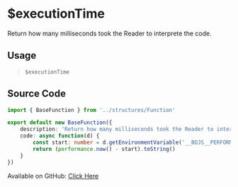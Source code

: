 # $executionTime
Return how many milliseconds took the Reader to interprete the code.
## Usage
> `$executionTime`
## Source Code
```ts
import { BaseFunction } from '../structures/Function'

export default new BaseFunction({
    description: 'Return how many milliseconds took the Reader to interprete the code.',
    code: async function(d) {
        const start: number = d.getEnvironmentVariable('__BDJS__PERFORMANCE__')
        return (performance.now() - start).toString()
    }
})
```
Available on GitHub: [Click Here](https://github.com/Cyberghxst/bdjs/blob/v1/src/functions/executionTime.ts)